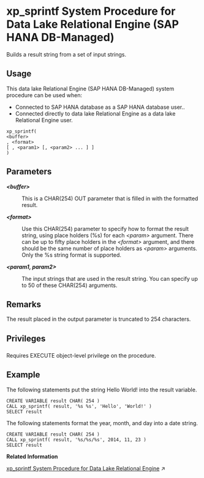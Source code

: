<!-- loiobcaf180e679e43d78733830fb7e4c2fa -->

# xp\_sprintf System Procedure for Data Lake Relational Engine \(SAP HANA DB-Managed\)

Builds a result string from a set of input strings.



<a name="loiobcaf180e679e43d78733830fb7e4c2fa__section_djx_z1b_1yb"/>

## Usage

This data lake Relational Engine \(SAP HANA DB-Managed\) system procedure can be used when:

-   Connected to SAP HANA database as a SAP HANA database user..
-   Connected directly to data lake Relational Engine as a data lake Relational Engine user.



```
xp_sprintf(
<buffer>
, <format>
[ , <param1> [, <param2> ... ] ]
)
```



<a name="loiobcaf180e679e43d78733830fb7e4c2fa__section_qwl_x42_srb"/>

## Parameters


<dl>
<dt><b>

*<buffer\>* 

</b></dt>
<dd>

This is a CHAR\(254\) OUT parameter that is filled in with the formatted result.



</dd><dt><b>

*<format\>* 

</b></dt>
<dd>

Use this CHAR\(254\) parameter to specify how to format the result string, using place holders \(%s\) for each *<param\>* argument. There can be up to fifty place holders in the *<format\>* argument, and there should be the same number of place holders as *<param\>* arguments. Only the %s string format is supported.



</dd><dt><b>

*<param1, param2\>* 

</b></dt>
<dd>

The input strings that are used in the result string. You can specify up to 50 of these CHAR\(254\) arguments.



</dd>
</dl>



<a name="loiobcaf180e679e43d78733830fb7e4c2fa__section_wxy_x42_srb"/>

## Remarks

The result placed in the output parameter is truncated to 254 characters.



<a name="loiobcaf180e679e43d78733830fb7e4c2fa__section_zcq_cbb_1yb"/>

## Privileges



### 

Requires EXECUTE object-level privilege on the procedure.



## Example

The following statements put the string Hello World! into the result variable.

```
CREATE VARIABLE result CHAR( 254 )
CALL xp_sprintf( result, '%s %s', 'Hello', 'World!' )
SELECT result
```

The following statements format the year, month, and day into a date string.

```
CREATE VARIABLE result CHAR( 254 )
CALL xp_sprintf( result, '%s/%s/%s', 2014, 11, 23 )
SELECT result
```

**Related Information**  


[xp_sprintf System Procedure for Data Lake Relational Engine](https://help.sap.com/viewer/19b3964099384f178ad08f2d348232a9/2024_1_QRC/en-US/8180c9106ce21014894dc48bcbd02bb5.html "Builds a result string from a set of input strings.") :arrow_upper_right:

